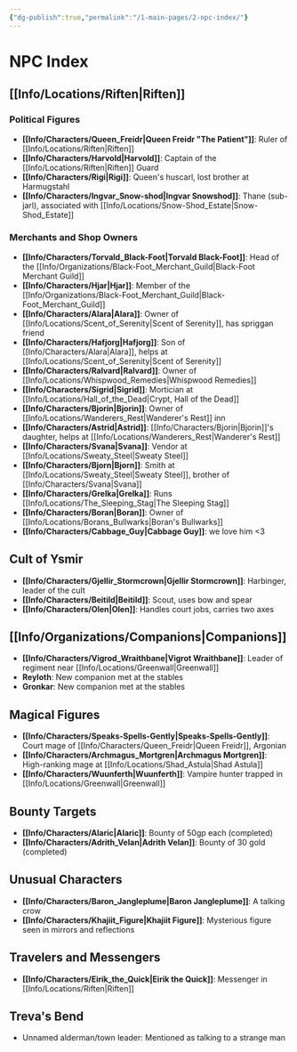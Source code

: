 ```yaml
---
{"dg-publish":true,"permalink":"/1-main-pages/2-npc-index/"}
---
```


# NPC Index

## [[Info/Locations/Riften\|Riften]]

### Political Figures
- **[[Info/Characters/Queen_Freidr\|Queen Freidr "The Patient"]]**: Ruler of [[Info/Locations/Riften\|Riften]]
- **[[Info/Characters/Harvold\|Harvold]]**: Captain of the [[Info/Locations/Riften\|Riften]] Guard
- **[[Info/Characters/Rigi\|Rigi]]**: Queen's huscarl, lost brother at Harmugstahl
- **[[Info/Characters/Ingvar_Snow-shod\|Ingvar Snowshod]]**: Thane (sub-jarl), associated with [[Info/Locations/Snow-Shod_Estate\|Snow-Shod_Estate]]

### Merchants and Shop Owners
- **[[Info/Characters/Torvald_Black-Foot\|Torvald Black-Foot]]**: Head of the [[Info/Organizations/Black-Foot_Merchant_Guild\|Black-Foot Merchant Guild]]
- **[[Info/Characters/Hjar\|Hjar]]**: Member of the [[Info/Organizations/Black-Foot_Merchant_Guild\|Black-Foot_Merchant_Guild]]
- **[[Info/Characters/Alara\|Alara]]**: Owner of [[Info/Locations/Scent_of_Serenity\|Scent of Serenity]], has spriggan friend
- **[[Info/Characters/Hafjorg\|Hafjorg]]**: Son of [[Info/Characters/Alara\|Alara]], helps at [[Info/Locations/Scent_of_Serenity\|Scent of Serenity]]
- **[[Info/Characters/Ralvard\|Ralvard]]**: Owner of [[Info/Locations/Whispwood_Remedies\|Whispwood Remedies]]
- **[[Info/Characters/Sigrid\|Sigrid]]**: Mortician at [[Info/Locations/Hall_of_the_Dead\|Crypt, Hall of the Dead]]
- **[[Info/Characters/Bjorin\|Bjorin]]**: Owner of [[Info/Locations/Wanderers_Rest\|Wanderer's Rest]] inn
- **[[Info/Characters/Astrid\|Astrid]]**: [[Info/Characters/Bjorin\|Bjorin]]'s daughter, helps at [[Info/Locations/Wanderers_Rest\|Wanderer's Rest]]
- **[[Info/Characters/Svana\|Svana]]**: Vendor at [[Info/Locations/Sweaty_Steel\|Sweaty Steel]]
- **[[Info/Characters/Bjorn\|Bjorn]]**: Smith at [[Info/Locations/Sweaty_Steel\|Sweaty Steel]], brother of [[Info/Characters/Svana\|Svana]]
- **[[Info/Characters/Grelka\|Grelka]]**: Runs [[Info/Locations/The_Sleeping_Stag\|The Sleeping Stag]]
- **[[Info/Characters/Boran\|Boran]]**: Owner of [[Info/Locations/Borans_Bullwarks\|Boran's Bullwarks]]
- **[[Info/Characters/Cabbage_Guy\|Cabbage Guy]]**: we love him <3

## Cult of Ysmir
- **[[Info/Characters/Gjellir_Stormcrown\|Gjellir Stormcrown]]**: Harbinger, leader of the cult
- **[[Info/Characters/Beitild\|Beitild]]**: Scout, uses bow and spear
- **[[Info/Characters/Olen\|Olen]]**: Handles court jobs, carries two axes

## [[Info/Organizations/Companions\|Companions]]
- **[[Info/Characters/Vigrod_Wraithbane\|Vigrot Wraithbane]]**: Leader of regiment near [[Info/Locations/Greenwall\|Greenwall]]
- **Reyloth**: New companion met at the stables
- **Gronkar**: New companion met at the stables

## Magical Figures
- **[[Info/Characters/Speaks-Spells-Gently\|Speaks-Spells-Gently]]**: Court mage of [[Info/Characters/Queen_Freidr\|Queen Freidr]], Argonian
- **[[Info/Characters/Archmagus_Mortgren\|Archmagus Mortgren]]**: High-ranking mage at [[Info/Locations/Shad_Astula\|Shad Astula]]
- **[[Info/Characters/Wuunferth\|Wuunferth]]**: Vampire hunter trapped in [[Info/Locations/Greenwall\|Greenwall]]

## Bounty Targets
- **[[Info/Characters/Alaric\|Alaric]]**: Bounty of 50gp each (completed)
- **[[Info/Characters/Adrith_Velan\|Adrith Velan]]**: Bounty of 30 gold (completed)


## Unusual Characters
- **[[Info/Characters/Baron_Jangleplume\|Baron Jangleplume]]**: A talking crow
- **[[Info/Characters/Khajiit_Figure\|Khajiit Figure]]**: Mysterious figure seen in mirrors and reflections

## Travelers and Messengers
- **[[Info/Characters/Eirik_the_Quick\|Eirik the Quick]]**: Messenger in [[Info/Locations/Riften\|Riften]]

## Treva's Bend
- Unnamed alderman/town leader: Mentioned as talking to a strange man